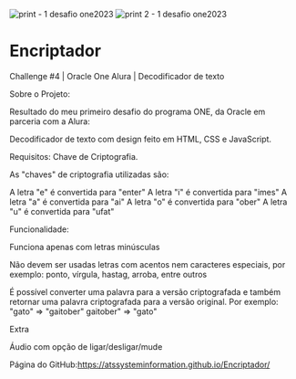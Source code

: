 ![print - 1 desafio one2023](https://user-images.githubusercontent.com/113733583/215646491-81986702-0e2c-48df-80e2-58cf17ea2b07.jpg)
![print 2 - 1 desafio one2023](https://user-images.githubusercontent.com/113733583/215646499-41022cae-5f36-444d-bfd8-7793004daaf6.jpg)
# Encriptador
Challenge  #4 | Oracle One Alura | Decodificador de texto

Sobre o Projeto:

Resultado do meu primeiro desafio do programa ONE, da Oracle em parceria com a Alura:

Decodificador de texto com design feito em HTML, CSS e JavaScript.

Requisitos: Chave de Criptografia.

As "chaves" de criptografia utilizadas são:

A letra "e" é convertida para "enter"
A letra "i" é convertida para "imes"
A letra "a" é convertida para "ai"
A letra "o" é convertida para "ober"
A letra "u" é convertida para "ufat"

Funcionalidade:

Funciona apenas com letras minúsculas

Não devem ser usadas letras com acentos nem caracteres especiais, por exemplo: ponto, vírgula, hastag, arroba, entre outros

É possível converter uma palavra para a versão criptografada e também retornar uma palavra criptografada para a versão original.
Por exemplo: "gato" => "gaitober" gaitober" => "gato"

Extra

Áudio com opção de ligar/desligar/mude

Página do GitHub:https://atssysteminformation.github.io/Encriptador/
